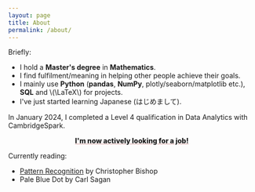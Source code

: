 ```yaml
---
layout: page
title: About
permalink: /about/
---
```


<p>Briefly:</p>

<ul>
    <li>I hold a <strong>Master's degree</strong> in <strong>Mathematics</strong>.</li>
    <li>I find fulfilment/meaning in helping other people achieve their goals.</li>
    <li>I mainly use <strong>Python</strong> (<strong>pandas</strong>, <strong>NumPy</strong>, plotly/seaborn/matplotlib etc.), <strong>SQL</strong> and \(\LaTeX\) for projects.</li>  
    <li>I've just started learning Japanese (はじめまして).</li>
</ul>

<p>In January 2024, I completed a Level 4 qualification in Data Analytics with CambridgeSpark.</p>
<!-- <p><del class="doublestrike">The final project, a Netflix dataset analysis, can be found <a href="/portfolio/2024/01/18/netflix/">here</a></del>. I'll remove the strikethrough once I've uploaded it!</p> -->

<p style="text-align:center; text-decoration:underline; text-decoration-color: #d4a0a0; font-weight: 800">I'm now actively looking for a job!</p>

<p>Currently reading:
<ul>
    <li><a href="https://www.microsoft.com/en-us/research/uploads/prod/2006/01/Bishop-Pattern-Recognition-and-Machine-Learning-2006.pdf">Pattern Recognition</a> by Christopher Bishop</li>
    <li>Pale Blue Dot by Carl Sagan</li>
</ul>
</p>

<!-- <p>Currently playing (at a snail's pace):</p>
<ul>
    <li>Final Fantasy XIII</li>
</ul> -->